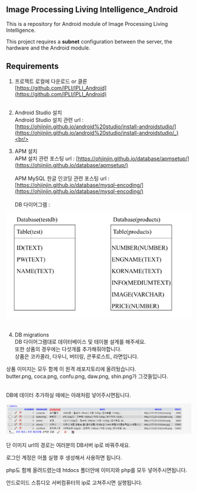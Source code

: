 Image Processing Living Intelligence_Android
------
This is a repository for Android module of Image Processing Living Intelligence.<br/>

This project requires a **subnet** configuration between the server, the hardware and the Android module.<br/>


Requirements
------
1. 프로젝트 로컬에 다운로드 or 클론<br/>
[https://github.com/IPLI/IPLI_Android](https://github.com/IPLI/IPLI_Android)<br/><br/>

2. Android Studio 설치<br/>
Android Studio 설치 관련 url : 
[https://ohjinjin.github.io/android%20studio/install-androidstudio/](https://ohjinjin.github.io/android%20studio/install-androidstudio/_)<br/><br/>

3. APM 설치<br/>
APM 설치 관련 포스팅 url : 
[https://ohjinjin.github.io/database/apmsetup/](https://ohjinjin.github.io/database/apmsetup/)<br/><br/>
APM MySQL 한글 인코딩 관련 포스팅 url :
[https://ohjinjin.github.io/database/mysql-encoding/](https://ohjinjin.github.io/database/mysql-encoding/)<br/><br/>
DB 다이어그램 : 
<!--<img src="https://github.com/IPLI/IPLI_Android/db.tif" alt="">-->
![db](./db.png)<br/><br/>

4. DB migrations<br/>
DB 다이어그램대로 데이터베이스 및 테이블 설계를 해주세요.<br/>
또한 상품의 경우에는 다섯개를 추가해줘야합니다.<br/>
상품은 코카콜라, 다우니, 버터링, 콘푸로스트, 라면입니다.<br/>

상품 이미지는 모두 함께 이 원격 레포지토리에 올려뒀습니다.<br/>
butter.png, coca.png, confu.png, daw.png, shin.png가 그것들입니다.<br/><br/>

DB에 데이터 추가하실 때에는 아래처럼 넣어주시면됩니다.<br/>
<!--<img src="https://github.com/IPLI/IPLI_Android/DBinfo.PNG" alt=""><br/><br/>-->
![DBinfo](./DBinfo.png)<br/><br/>
단 이미지 url의 경로는 여러분의 DB서버 ip로 바꿔주세요.<br/>

로그인 계정은 어플 실행 후 생성해서 사용하면 됩니다.<br/> 

php도 함께 올려드렸는데 htdocs 폴더안에 이미지와 php를 모두 넣어주시면됩니다.<br/>

안드로이드 스튜디오 서버컴퓨터의 ip로 고쳐주시면 실행됩니다.<br/><br/><br/>